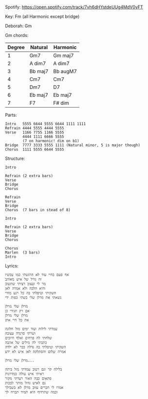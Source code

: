 Spotify: https://open.spotify.com/track/7vh6dHYstdeUUg4MdV0yFT

Key: Fm (all Harmonic except bridge)

Deborah: Gm

Gm chords:

| Degree | Natural | Harmonic |
| ------ | ------- | -------- |
| 1      | Gm7     | Gm maj7  |
| 2      | A dim7  | A dim7   |
| 3      | Bb maj7 | Bb augM7 |
| 4      | Cm7     | Cm7      |
| 5      | Dm7     | D7       |
| 6      | Eb maj7 | Eb maj7  |
| 7      | F7      | F# dim   |


Parts:

    Intro   5555 6644 5555 6644 1111 1111
    Refrain 4444 5555 4444 5555
    Verse   1166 7755 1166 5555
            4444 1111 6666 5555 
            (7 on harmonic! dim on b1)
    Bridge  7777 3333 5555 1111 (Natural minor, 5 is major though)
    Chorus  1111 5555 6644 5555

Structure:

    Intro

    Refrain (2 extra bars)
    Verse
    Bridge
    Chorus

    Refrain
    Verse   
    Bridge  
    Chorus  (7 bars in stead of 8)

    Intro

    Refrain (2 extra bars)
    Verse
    Bridge
    Chorus

    Chorus
    Marlen  (3 bars)
    Intro

Lyrics:

    אף פעם בחיי עוד לא הרגשתי כמו עכשיו
    זה גורל של איש מאוהב
    מר לי ועצוב רציתי שתשוב
    והיא הלכה ולא אמרה לאן
    השקיתי וטיפלתי בה כל רגע מחיי
    נשאתי את מרלן שלי בשתי כפות ידי

    מרלן שלי מרלן
    אם רק תגידי כן
    מרלן שלי מרלן
    את כל חיי אתן

    עמדתי לילות ועוד ימים מול חלונה
    ושרתי סרנדה עצובה
    שלחתי לה פרחים ואלף חיוכים
    כתבתי לה מילים של אהבה
    השקיתי וטיפלתי בה גדלה כבר לא ילדה
    אמרה שלום והסתלקה לאן איש לא ידע

    מרלן שלי מרלן...

    בלילה קר וגם רטוב עמדתי מול ביתה
    ראיתי איש עולה במדרגות
    פתאום כבה האור רעדתי מקור
    גם לאיש גדול מותר לבכות
    אמרו לי חברים עזוב מרלן לא בשבילך
    וכמה שתרדוף היא תמיד תברח לך


